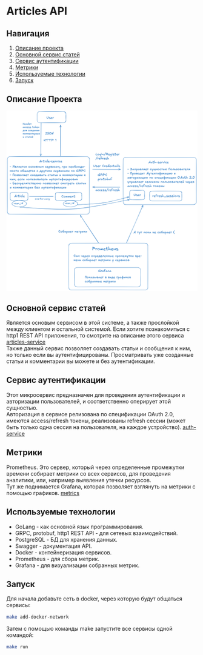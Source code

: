 # Articles API

## Навигация

1. [Описание проекта](#описание-проекта)
2. [Основной сервис статей](#основной-сервис-статей)
3. [Сервис аутентификации](#сервис-аутентификации)
4. [Метрики](#метрики)
5. [Используемые технологии](#используемые-технологии)
6. [Запуск](#запуск)

## Описание Проекта

![articles-app](images/articles-app.png)

## Основной сервис статей

Является основым сервисом в этой системе, а также прослойкой между клиентом и остальной системой. Если хотите познакомиться с http1 REST API приложения, то смотрите на описание этого сервиса [articles-service](articles-service/readme.md)  
Также данный сервис позволяет создавать статьи и сообщения к ним, но только если вы аутентифицированы. Просматривать уже созданные статьи и комментарии вы можете и без аутентификации.

## Сервис аутентификации

Этот микросервис предназначен для проведения аутентификации и авторизации пользователей, и соответственно оперирует этой сущностью.  
Авторизация в сервисе релизована по спецификации OAuth 2.0, имеются access/refresh токены, реализованы refresh сессии (может быть только одна сессия на пользователя, на каждое устройство). [auth-service](auth-service)

## Метрики

Prometheus. Это сервер, который через определенные промежутки времени собирает метрики со всех сервисов, для проведения аналитики, или, например выявления утечки ресурсов.  
Тут же поднимается Grafana, которая позволяет взглянуть на метрики с помощью графиков. [metrics](collecting-metrics)

## Используемые технологии

- GoLang - как основной язык программирования.
- GRPC, protobuf, http1 REST API - для сетевых взаимодействий.
- PostgreSQL - БД для хранения данных.
- Swagger - документация API.
- Docker - контейнеризация сервисов.
- Prometheus - для сбора метрик.
- Grafana - для визуализации собранных метрик.

## Запуск

Для начала добавьте сеть в docker, через которую будут общаться сервисы:

```bash
make add-docker-network
```

Затем с помощью команды make запустите все сервисы одной командой:

```bash
make run
```

